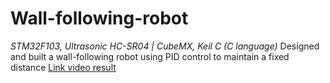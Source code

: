 # Wall-following-robot
*STM32F103, Ultrasonic HC-SR04 | CubeMX, Keil C (C language)*
Designed and built a wall-following robot using PID control to maintain a fixed distance
[Link video result](https://drive.google.com/drive/folders/1D8NbhbKwnxwDvEDlrJQ0wRU1cvop0SBq?usp=sharing)

